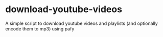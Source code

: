 # download-youtube-videos
A simple script to download youtube videos and playlists (and optionally encode them to mp3) using pafy

